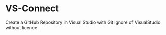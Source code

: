 # VS-Connect
Create a GitHub Repository in Visual Studio with Git ignore of VisualStudio without licence
